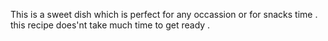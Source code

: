 This is a sweet dish which is perfect for any occassion or for snacks time . this recipe does'nt take much time to get ready .